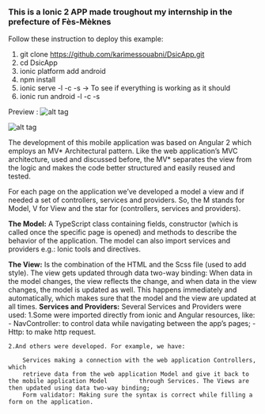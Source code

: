### This is a Ionic 2 APP made troughout my internship in the prefecture of Fès-Mèknes ##

Follow these instruction to deploy this example:

1. git clone https://github.com/karimessouabni/DsicApp.git
2. cd DsicApp
3. ionic platform add android
4. npm install
5. ionic serve -l -c -s -> To see if everything is working as it should
6. ionic run android -l -c -s 



Preview : 
![alt tag](http://farm9.staticflickr.com/8277/30130058730_b38be8dbe3_b.jpg)

 
![alt tag](http://farm9.staticflickr.com/8418/29796203194_fed95a26e0_b.jpg)



The development of this mobile application was based on Angular 2 which employs an MV* Architectural pattern. Like the web application’s MVC architecture, used and discussed before, the MV* separates the view from the logic and makes the code better structured and easily reused and tested.

For each page on the application we’ve developed a model a view and if needed a set of controllers, services and providers. So, the M stands for Model, V for View and the star for (controllers, services and providers).

**The Model:**
A TypeScript class containing fields, constructor (which is called once the specific page is
opened) and methods to describe the behavior of the application. The model can also import
services and providers e.g.: Ionic tools and directives.

**The View:**
Is the combination of the HTML and the Scss file (used to add style). The view gets updated
through data two-way binding: When data in the model changes, the view reflects the change,
and when data in the view changes, the model is updated as well. This happens immediately
and automatically, which makes sure that the model and the view are updated at all times.
**Services and Providers:**
Several Services and Providers were used:
	1.Some were imported directly from ionic and Angular resources, like:
		- NavController: to control data while navigating between the app’s pages;
		- Http: to make http request.
	
    2.And others were developed. For example, we have:

		Services making a connection with the web application Controllers, which
		retrieve data from the web application Model and give it back to the mobile application Model 		  through Services. The Views are then updated using data two-way binding;
		Form validator: Making sure the syntax is correct while filling a form on the application.

